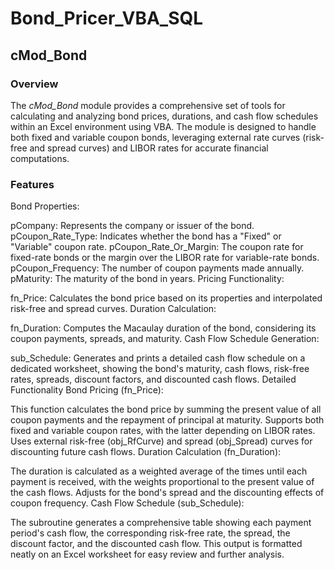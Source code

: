 # Bond_Pricer_VBA_SQL

## cMod_Bond ##
### Overview ###
The *cMod_Bond* module provides a comprehensive set of tools for calculating and analyzing bond prices, durations, and cash flow schedules within an Excel environment using VBA. The module is designed to handle both fixed and variable coupon bonds, leveraging external rate curves (risk-free and spread curves) and LIBOR rates for accurate financial computations.

### Features
Bond Properties:

pCompany: Represents the company or issuer of the bond.
pCoupon_Rate_Type: Indicates whether the bond has a "Fixed" or "Variable" coupon rate.
pCoupon_Rate_Or_Margin: The coupon rate for fixed-rate bonds or the margin over the LIBOR rate for variable-rate bonds.
pCoupon_Frequency: The number of coupon payments made annually.
pMaturity: The maturity of the bond in years.
Pricing Functionality:

fn_Price: Calculates the bond price based on its properties and interpolated risk-free and spread curves.
Duration Calculation:

fn_Duration: Computes the Macaulay duration of the bond, considering its coupon payments, spreads, and maturity.
Cash Flow Schedule Generation:

sub_Schedule: Generates and prints a detailed cash flow schedule on a dedicated worksheet, showing the bond's maturity, cash flows, risk-free rates, spreads, discount factors, and discounted cash flows.
Detailed Functionality
Bond Pricing (fn_Price):

This function calculates the bond price by summing the present value of all coupon payments and the repayment of principal at maturity.
Supports both fixed and variable coupon rates, with the latter depending on LIBOR rates.
Uses external risk-free (obj_RfCurve) and spread (obj_Spread) curves for discounting future cash flows.
Duration Calculation (fn_Duration):

The duration is calculated as a weighted average of the times until each payment is received, with the weights proportional to the present value of the cash flows.
Adjusts for the bond's spread and the discounting effects of coupon frequency.
Cash Flow Schedule (sub_Schedule):

The subroutine generates a comprehensive table showing each payment period's cash flow, the corresponding risk-free rate, the spread, the discount factor, and the discounted cash flow.
This output is formatted neatly on an Excel worksheet for easy review and further analysis.
